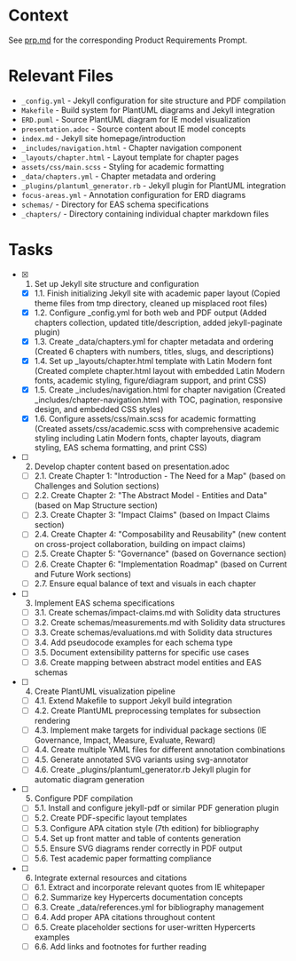 # Context

See [prp.md](./prp.md) for the corresponding Product Requirements Prompt.

# Relevant Files

- `_config.yml` - Jekyll configuration for site structure and PDF compilation
- `Makefile` - Build system for PlantUML diagrams and Jekyll integration
- `ERD.puml` - Source PlantUML diagram for IE model visualization
- `presentation.adoc` - Source content about IE model concepts
- `index.md` - Jekyll site homepage/introduction
- `_includes/navigation.html` - Chapter navigation component
- `_layouts/chapter.html` - Layout template for chapter pages
- `assets/css/main.scss` - Styling for academic formatting
- `_data/chapters.yml` - Chapter metadata and ordering
- `_plugins/plantuml_generator.rb` - Jekyll plugin for PlantUML integration
- `focus-areas.yml` - Annotation configuration for ERD diagrams
- `schemas/` - Directory for EAS schema specifications
- `_chapters/` - Directory containing individual chapter markdown files

# Tasks

- [x] 1. Set up Jekyll site structure and configuration
  - [x] 1.1. Finish initializing Jekyll site with academic paper layout
             (Copied theme files from tmp directory, cleaned up misplaced root files)
  - [x] 1.2. Configure _config.yml for both web and PDF output
             (Added chapters collection, updated title/description, added jekyll-paginate plugin)
  - [x] 1.3. Create _data/chapters.yml for chapter metadata and ordering
             (Created 6 chapters with numbers, titles, slugs, and descriptions)
  - [x] 1.4. Set up _layouts/chapter.html template with Latin Modern font
             (Created complete chapter.html layout with embedded Latin Modern fonts, academic styling, figure/diagram support, and print CSS)
  - [x] 1.5. Create _includes/navigation.html for chapter navigation
             (Created _includes/chapter-navigation.html with TOC, pagination, responsive design, and embedded CSS styles)
  - [x] 1.6. Configure assets/css/main.scss for academic formatting
             (Created assets/css/academic.scss with comprehensive academic styling including Latin Modern fonts, chapter layouts, diagram styling, EAS schema formatting, and print CSS)

- [ ] 2. Develop chapter content based on presentation.adoc
  - [ ] 2.1. Create Chapter 1: "Introduction - The Need for a Map" (based on Challenges and Solution sections)
  - [ ] 2.2. Create Chapter 2: "The Abstract Model - Entities and Data" (based on Map Structure section)
  - [ ] 2.3. Create Chapter 3: "Impact Claims" (based on Impact Claims section)
  - [ ] 2.4. Create Chapter 4: "Composability and Reusability" (new content on cross-project collaboration, building on impact claims)
  - [ ] 2.5. Create Chapter 5: "Governance" (based on Governance section)
  - [ ] 2.6. Create Chapter 6: "Implementation Roadmap" (based on Current and Future Work sections)
  - [ ] 2.7. Ensure equal balance of text and visuals in each chapter

- [ ] 3. Implement EAS schema specifications
  - [ ] 3.1. Create schemas/impact-claims.md with Solidity data structures
  - [ ] 3.2. Create schemas/measurements.md with Solidity data structures
  - [ ] 3.3. Create schemas/evaluations.md with Solidity data structures
  - [ ] 3.4. Add pseudocode examples for each schema type
  - [ ] 3.5. Document extensibility patterns for specific use cases
  - [ ] 3.6. Create mapping between abstract model entities and EAS schemas

- [ ] 4. Create PlantUML visualization pipeline
  - [ ] 4.1. Extend Makefile to support Jekyll build integration
  - [ ] 4.2. Create PlantUML preprocessing templates for subsection rendering
  - [ ] 4.3. Implement make targets for individual package sections (IE Governance, Impact, Measure, Evaluate, Reward)
  - [ ] 4.4. Create multiple YAML files for different annotation combinations
  - [ ] 4.5. Generate annotated SVG variants using svg-annotator
  - [ ] 4.6. Create _plugins/plantuml_generator.rb Jekyll plugin for automatic diagram generation

- [ ] 5. Configure PDF compilation
  - [ ] 5.1. Install and configure jekyll-pdf or similar PDF generation plugin
  - [ ] 5.2. Create PDF-specific layout templates
  - [ ] 5.3. Configure APA citation style (7th edition) for bibliography
  - [ ] 5.4. Set up front matter and table of contents generation
  - [ ] 5.5. Ensure SVG diagrams render correctly in PDF output
  - [ ] 5.6. Test academic paper formatting compliance

- [ ] 6. Integrate external resources and citations
  - [ ] 6.1. Extract and incorporate relevant quotes from IE whitepaper
  - [ ] 6.2. Summarize key Hypercerts documentation concepts
  - [ ] 6.3. Create _data/references.yml for bibliography management
  - [ ] 6.4. Add proper APA citations throughout content
  - [ ] 6.5. Create placeholder sections for user-written Hypercerts examples
  - [ ] 6.6. Add links and footnotes for further reading

